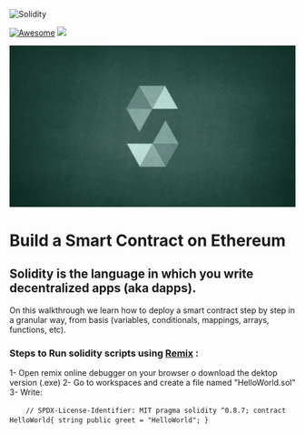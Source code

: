 ![Solidity](https://img.shields.io/badge/Solidity-%23363636.svg?style=for-the-badge&logo=solidity&logoColor=white)

[![Awesome](https://cdn.rawgit.com/sindresorhus/awesome/d7305f38d29fed78fa85652e3a63e154dd8e8829/media/badge.svg)](https://github.com/sindresorhus/awesome) <img src="https://img.shields.io/badge/Licence-MIT-yellowgreen">

<img src = 'https://github.com/r3vskd/Solidity-for-smart-contracts/blob/main/resources/Solidity-Developer-a-beginners-guide.png'></img>

# Build a Smart Contract on Ethereum 

## Solidity is the language in which you write decentralized apps (aka dapps).
On this walkthrough we learn how to deploy a smart contract step by step in a granular way, from basis (variables, conditionals, mappings, arrays, functions, etc).

### Steps to Run solidity scripts using [Remix](https://remix.ethereum.org/) :

1- Open remix online debugger on your browser o download the dektop version (.exe)
2- Go to workspaces and create a file named "HelloWorld.sol"
3- Write:

``    // SPDX-License-Identifier: MIT
pragma solidity ^0.8.7;
contract HelloWorld{
    string public greet = "HelloWorld";
}``
